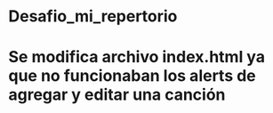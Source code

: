 # Desafio_mi_repertorio
# Se modifica archivo index.html ya que no funcionaban los alerts de agregar y editar una canción